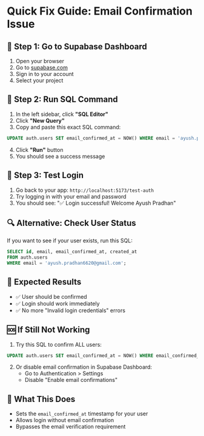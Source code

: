 # Quick Fix Guide: Email Confirmation Issue

## 🚀 **Step 1: Go to Supabase Dashboard**
1. Open your browser
2. Go to [supabase.com](https://supabase.com)
3. Sign in to your account
4. Select your project

## 🔧 **Step 2: Run SQL Command**
1. In the left sidebar, click **"SQL Editor"**
2. Click **"New Query"**
3. Copy and paste this exact SQL command:

```sql
UPDATE auth.users SET email_confirmed_at = NOW() WHERE email = 'ayush.pradhan6620@gmail.com';
```

4. Click **"Run"** button
5. You should see a success message

## 🧪 **Step 3: Test Login**
1. Go back to your app: `http://localhost:5173/test-auth`
2. Try logging in with your email and password
3. You should see: "✅ Login successful! Welcome Ayush Pradhan"

## 🔍 **Alternative: Check User Status**
If you want to see if your user exists, run this SQL:

```sql
SELECT id, email, email_confirmed_at, created_at 
FROM auth.users 
WHERE email = 'ayush.pradhan6620@gmail.com';
```

## 🎯 **Expected Results**
- ✅ User should be confirmed
- ✅ Login should work immediately
- ✅ No more "Invalid login credentials" errors

## 🆘 **If Still Not Working**
1. Try this SQL to confirm ALL users:
```sql
UPDATE auth.users SET email_confirmed_at = NOW() WHERE email_confirmed_at IS NULL;
```

2. Or disable email confirmation in Supabase Dashboard:
   - Go to Authentication > Settings
   - Disable "Enable email confirmations"

## 📝 **What This Does**
- Sets the `email_confirmed_at` timestamp for your user
- Allows login without email confirmation
- Bypasses the email verification requirement 